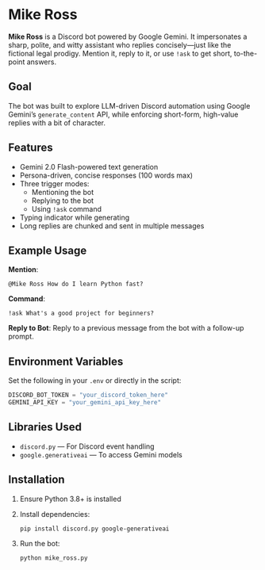 # Mike Ross

**Mike Ross** is a Discord bot powered by Google Gemini. It impersonates a sharp, polite, and witty assistant who replies concisely—just like the fictional legal prodigy. Mention it, reply to it, or use `!ask` to get short, to-the-point answers.

## Goal

The bot was built to explore LLM-driven Discord automation using Google Gemini’s `generate_content` API, while enforcing short-form, high-value replies with a bit of character.

## Features

- Gemini 2.0 Flash-powered text generation
- Persona-driven, concise responses (100 words max)
- Three trigger modes:
  - Mentioning the bot
  - Replying to the bot
  - Using `!ask` command
- Typing indicator while generating
- Long replies are chunked and sent in multiple messages

## Example Usage

**Mention**:
```
@Mike Ross How do I learn Python fast?
```

**Command**:
```
!ask What's a good project for beginners?
```

**Reply to Bot**:
Reply to a previous message from the bot with a follow-up prompt.

## Environment Variables

Set the following in your `.env` or directly in the script:

```python
DISCORD_BOT_TOKEN = "your_discord_token_here"
GEMINI_API_KEY = "your_gemini_api_key_here"
```

## Libraries Used

- `discord.py` — For Discord event handling  
- `google.generativeai` — To access Gemini models

## Installation

1. Ensure Python 3.8+ is installed  
2. Install dependencies:

    ```bash
    pip install discord.py google-generativeai
    ```

3. Run the bot:

    ```bash
    python mike_ross.py
    ```
